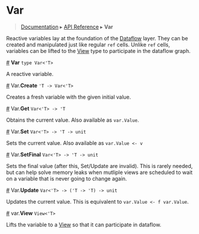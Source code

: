 # Var
> [Documentation](../README.md) ▸ [API Reference](API.md) ▸ **Var**

Reactive variables lay at the foundation of the [Dataflow](Dataflow.md) layer.
They can be created and manipulated just like regular `ref` cells.
Unlike `ref` cells, variables can be lifted to the [View](View.md) type to
participate in the dataflow graph.


<a name="Var" href="#Var">#</a> **Var** `type Var<'T>`

A reactive variable.

<a name="Create" href="#Create">#</a> Var.**Create** `'T -> Var<'T>`

Creates a fresh variable with the given initial value.

<a name="Get" href="#Get">#</a> Var.**Get** `Var<'T> -> 'T`

Obtains the current value.  Also available as `var.Value`.

<a name="Set" href="#Set">#</a> Var.**Set** `Var<'T> -> 'T -> unit`

Sets the current value.  Also available as `var.Value <- v`

<a name="SetFinal" href="#SetFinal">#</a> Var.**SetFinal** `Var<'T> -> 'T -> unit`

Sets the final value (after this, Set/Update are invalid).
This is rarely needed, but can help solve memory leaks when
mutliple views are scheduled to wait on a variable that is never
going to change again.

<a name="Update" href="#Update">#</a> Var.**Update** `Var<'T> -> ('T -> 'T) -> unit`

Updates the current value.  This is equivalent to `var.Value <- f var.Value`.

<a name="View" href="#View">#</a> var.**View** `View<'T>`

Lifts the variable to a [View](View.md) so that it can participate in dataflow.
